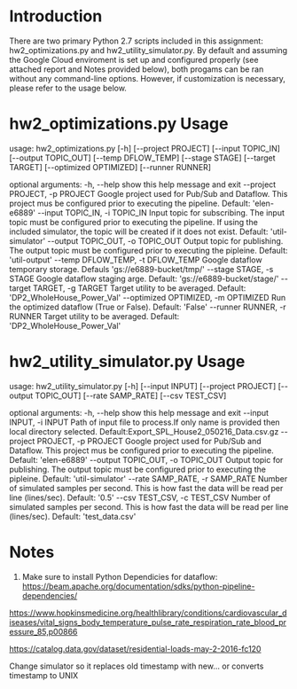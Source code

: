 # Introduction
There are two primary Python 2.7 scripts included in this assignment: 
hw2_optimizations.py and hw2_utility_simulator.py. By default and assuming the 
Google Cloud enviroment is set up and configured properly (see attached report and Notes
provided below), both progams can be ran without any command-line options. 
However, if customization is necessary, please refer to the usage below.

# hw2_optimizations.py Usage

usage: hw2_optimizations.py [-h] [--project PROJECT] [--input TOPIC_IN]
                          [--output TOPIC_OUT] [--temp DFLOW_TEMP]
                          [--stage STAGE] [--target TARGET]
                          [--optimized OPTIMIZED] [--runner RUNNER]

optional arguments:
  -h, --help            show this help message and exit
  --project PROJECT, -p PROJECT
                        Google project used for Pub/Sub and Dataflow. This
                        project mus be configured prior to executing the
                        pipeline. Default: 'elen-e6889'
  --input TOPIC_IN, -i TOPIC_IN
                        Input topic for subscribing. The input topic must be
                        configured prior to executing the pipeline. If using
                        the included simulator, the topic will be created if
                        it does not exist. Default: 'util-simulator'
  --output TOPIC_OUT, -o TOPIC_OUT
                        Output topic for publishing. The output topic must be
                        configured prior to executing the pipleine. Default:
                        'util-output'
  --temp DFLOW_TEMP, -t DFLOW_TEMP
                        Google dataflow temporary storage. Defauls
                        'gs://e6889-bucket/tmp/'
  --stage STAGE, -s STAGE
                        Google dataflow staging arge. Default:
                        'gs://e6889-bucket/stage/'
  --target TARGET, -g TARGET
                        Target utility to be averaged. Default:
                        'DP2_WholeHouse_Power_Val'
  --optimized OPTIMIZED, -m OPTIMIZED
                        Run the optimized dataflow (True or False). Default:
                        'False'
  --runner RUNNER, -r RUNNER
                        Target utility to be averaged. Default:
                        'DP2_WholeHouse_Power_Val'


# hw2_utility_simulator.py Usage
usage: hw2_utility_simulator.py [-h] [--input INPUT] [--project PROJECT]
                                [--output TOPIC_OUT] [--rate SAMP_RATE]
                                [--csv TEST_CSV]

optional arguments:
  -h, --help            show this help message and exit
  --input INPUT, -i INPUT
                        Path of input file to process.If only name is provided
                        then local directory selected.
                        Default:Export_SPL_House2_050216_Data.csv.gz
  --project PROJECT, -p PROJECT
                        Google project used for Pub/Sub and Dataflow. This
                        project mus be configured prior to executing the
                        pipeline. Default: 'elen-e6889'
  --output TOPIC_OUT, -o TOPIC_OUT
                        Output topic for publishing. The output topic must be
                        configured prior to executing the pipleine. Default:
                        'util-simulator'
  --rate SAMP_RATE, -r SAMP_RATE
                        Number of simulated samples per second. This is how
                        fast the data will be read per line (lines/sec).
                        Default: '0.5'
  --csv TEST_CSV, -c TEST_CSV
                        Number of simulated samples per second. This is how
                        fast the data will be read per line (lines/sec).
                        Default: 'test_data.csv'

# Notes

1. Make sure to install Python Dependicies for dataflow:
https://beam.apache.org/documentation/sdks/python-pipeline-dependencies/

https://www.hopkinsmedicine.org/healthlibrary/conditions/cardiovascular_diseases/vital_signs_body_temperature_pulse_rate_respiration_rate_blood_pressure_85,p00866

https://catalog.data.gov/dataset/residential-loads-may-2-2016-fc120


Change simulator so it replaces old timestamp with new... or converts timestamp to UNIX